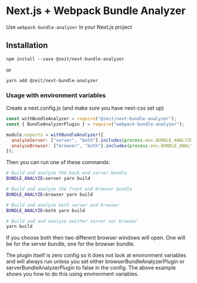 # Next.js + Webpack Bundle Analyzer

Use `webpack-bundle-analyzer` in your Next.js project

## Installation

```
npm install --save @zeit/next-bundle-analyzer
```

or

```
yarn add @zeit/next-bundle-analyzer
```

### Usage with environment variables

Create a next.config.js (and make sure you have next-css set up)

```js
const withBundleAnalyzer = require("@zeit/next-bundle-analyzer");
const { BundleAnalyzerPlugin } = require("webpack-bundle-analyzer");

module.exports = withBundleAnalyzer({
  analyzeServer: ["server", "both"].includes(process.env.BUNDLE_ANALYZE),
  analyzeBrowser: ["browser", "both"].includes(process.env.BUNDLE_ANALYZE)
});
```

Then you can run one of these commands:

```bash
# Build and analyze the back end server bundle
BUNDLE_ANALYZE=server yarn build

# Build and analyze the front end browser bundle
BUNDLE_ANALYZE=browser yarn build

# Build and analyze both server and browser
BUNDLE_ANALYZE=both yarn build

# Build and and analyze neither server nor browser
yarn build
```

If you choose both then two different browser windows will open. One will be for the server bundle, one for the browser bundle.

The plugin itself is zero config so it does not look at environment variables and will always run unless you set either browserBundleAnalyzerPlugin or serverBundleAnalyzerPlugin to false in the config. The above example shows you how to do this using environment variables.
